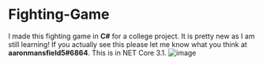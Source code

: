 # Fighting-Game

I made this fighting game in **C#** for a college project. It is pretty new as I am still learning! If you actually see this please let me know what you think at **aaronmansfield5#6864**. This is in NET Core 3.1.
![image](https://user-images.githubusercontent.com/37600872/135934943-cee00f93-62fc-4f55-a766-71cadc067750.png)
